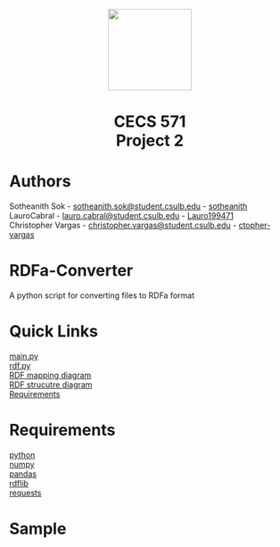 <p align="center">
 <img width="150" height="146" src="https://user-images.githubusercontent.com/13907836/51081445-7d0d9300-16a4-11e9-8e4d-6ccad8359bf8.png">
</p>

<h1 align="center">CECS 571<br>Project 2</h1>	

# Authors 
Sotheanith Sok - sotheanith.sok@student.csulb.edu - [sotheanith](https://github.com/sotheanith) <br />
LauroCabral - lauro.cabral@student.csulb.edu - [Lauro199471 ](https://github.com/Lauro199471) <br />
Christopher Vargas - christopher.vargas@student.csulb.edu - [ctopher-vargas](https://github.com/ctopher-vargas) <br /> 

# RDFa-Converter
A python script for converting files to RDFa format 

# Quick Links
[main.py](https://github.com/sotheanith/RDFa-Converter/blob/main/main.py) <br />
[rdf.py](https://github.com/sotheanith/RDFa-Converter/blob/main/src/rdf.py) <br />
[RDF mapping diagram](https://github.com/sotheanith/RDFa-Converter/blob/main/doc/RDFMapping.pdf) <br /> 
[RDF strucutre diagram](https://github.com/sotheanith/RDFa-Converter/blob/main/doc/RDFStructure.pdf) <br />
[Requirements](https://github.com/sotheanith/RDFa-Converter/blob/main/requirements.txt) <br />


# Requirements 
[python](https://www.python.org/) <br />
[numpy](https://numpy.org/devdocs/release/1.20.1-notes.html) <br />
[pandas](https://pypi.org/project/pandas/) <br />
[rdflib](https://rdflib.readthedocs.io/en/stable/) <br />
[requests](https://pypi.org/project/requests/) <br />


# Sample
